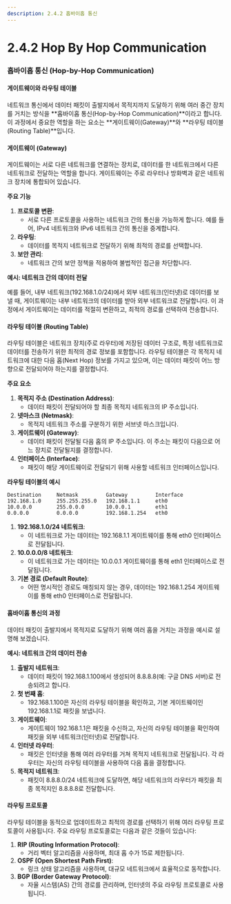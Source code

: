 ```yaml
---
description: 2.4.2 홉바이홉 통신
---
```


# 2.4.2 Hop By Hop Communication

### 홉바이홉 통신 (Hop-by-Hop Communication)

#### 게이트웨이와 라우팅 테이블

네트워크 통신에서 데이터 패킷이 출발지에서 목적지까지 도달하기 위해 여러 중간 장치를 거치는 방식을 \*\*홉바이홉 통신(Hop-by-Hop Communication)\*\*이라고 합니다. 이 과정에서 중요한 역할을 하는 요소는 \*\*게이트웨이(Gateway)\*\*와 \*\*라우팅 테이블(Routing Table)\*\*입니다.

#### 게이트웨이 (Gateway)

게이트웨이는 서로 다른 네트워크를 연결하는 장치로, 데이터를 한 네트워크에서 다른 네트워크로 전달하는 역할을 합니다. 게이트웨이는 주로 라우터나 방화벽과 같은 네트워크 장치에 통합되어 있습니다.

**주요 기능**

1. **프로토콜 변환**:
   * 서로 다른 프로토콜을 사용하는 네트워크 간의 통신을 가능하게 합니다. 예를 들어, IPv4 네트워크와 IPv6 네트워크 간의 통신을 중계합니다.
2. **라우팅**:
   * 데이터를 목적지 네트워크로 전달하기 위해 최적의 경로를 선택합니다.
3. **보안 관리**:
   * 네트워크 간의 보안 정책을 적용하여 불법적인 접근을 차단합니다.

**예시: 네트워크 간의 데이터 전달**

예를 들어, 내부 네트워크(192.168.1.0/24)에서 외부 네트워크(인터넷)로 데이터를 보낼 때, 게이트웨이는 내부 네트워크의 데이터를 받아 외부 네트워크로 전달합니다. 이 과정에서 게이트웨이는 데이터를 적절히 변환하고, 최적의 경로를 선택하여 전송합니다.

#### 라우팅 테이블 (Routing Table)

라우팅 테이블은 네트워크 장치(주로 라우터)에 저장된 데이터 구조로, 특정 네트워크로 데이터를 전송하기 위한 최적의 경로 정보를 포함합니다. 라우팅 테이블은 각 목적지 네트워크에 대한 다음 홉(Next Hop) 정보를 가지고 있으며, 이는 데이터 패킷이 어느 방향으로 전달되어야 하는지를 결정합니다.

**주요 요소**

1. **목적지 주소 (Destination Address)**:
   * 데이터 패킷이 전달되어야 할 최종 목적지 네트워크의 IP 주소입니다.
2. **넷마스크 (Netmask)**:
   * 목적지 네트워크 주소를 구분하기 위한 서브넷 마스크입니다.
3. **게이트웨이 (Gateway)**:
   * 데이터 패킷이 전달될 다음 홉의 IP 주소입니다. 이 주소는 패킷이 다음으로 어느 장치로 전달될지를 결정합니다.
4. **인터페이스 (Interface)**:
   * 패킷이 해당 게이트웨이로 전달되기 위해 사용할 네트워크 인터페이스입니다.

**라우팅 테이블의 예시**

```plaintext
Destination     Netmask         Gateway         Interface
192.168.1.0     255.255.255.0   192.168.1.1     eth0
10.0.0.0        255.0.0.0       10.0.0.1        eth1
0.0.0.0         0.0.0.0         192.168.1.254   eth0
```

1. **192.168.1.0/24 네트워크**:
   * 이 네트워크로 가는 데이터는 192.168.1.1 게이트웨이를 통해 eth0 인터페이스로 전달됩니다.
2. **10.0.0.0/8 네트워크**:
   * 이 네트워크로 가는 데이터는 10.0.0.1 게이트웨이를 통해 eth1 인터페이스로 전달됩니다.
3. **기본 경로 (Default Route)**:
   * 어떤 명시적인 경로도 매칭되지 않는 경우, 데이터는 192.168.1.254 게이트웨이를 통해 eth0 인터페이스로 전달됩니다.

#### 홉바이홉 통신의 과정

데이터 패킷이 출발지에서 목적지로 도달하기 위해 여러 홉을 거치는 과정을 예시로 설명해 보겠습니다.

**예시: 네트워크 간의 데이터 전송**

1. **출발지 네트워크**:
   * 데이터 패킷이 192.168.1.100에서 생성되어 8.8.8.8(예: 구글 DNS 서버)로 전송되려고 합니다.
2. **첫 번째 홉**:
   * 192.168.1.100은 자신의 라우팅 테이블을 확인하고, 기본 게이트웨이인 192.168.1.1로 패킷을 보냅니다.
3. **게이트웨이**:
   * 게이트웨이 192.168.1.1은 패킷을 수신하고, 자신의 라우팅 테이블을 확인하여 패킷을 외부 네트워크(인터넷)로 전달합니다.
4. **인터넷 라우터**:
   * 패킷은 인터넷을 통해 여러 라우터를 거쳐 목적지 네트워크로 전달됩니다. 각 라우터는 자신의 라우팅 테이블을 사용하여 다음 홉을 결정합니다.
5. **목적지 네트워크**:
   * 패킷이 8.8.8.0/24 네트워크에 도달하면, 해당 네트워크의 라우터가 패킷을 최종 목적지인 8.8.8.8로 전달합니다.

#### 라우팅 프로토콜

라우팅 테이블을 동적으로 업데이트하고 최적의 경로를 선택하기 위해 여러 라우팅 프로토콜이 사용됩니다. 주요 라우팅 프로토콜로는 다음과 같은 것들이 있습니다:

1. **RIP (Routing Information Protocol)**:
   * 거리 벡터 알고리즘을 사용하며, 최대 홉 수가 15로 제한됩니다.
2. **OSPF (Open Shortest Path First)**:
   * 링크 상태 알고리즘을 사용하며, 대규모 네트워크에서 효율적으로 동작합니다.
3. **BGP (Border Gateway Protocol)**:
   * 자율 시스템(AS) 간의 경로를 관리하며, 인터넷의 주요 라우팅 프로토콜로 사용됩니다.
